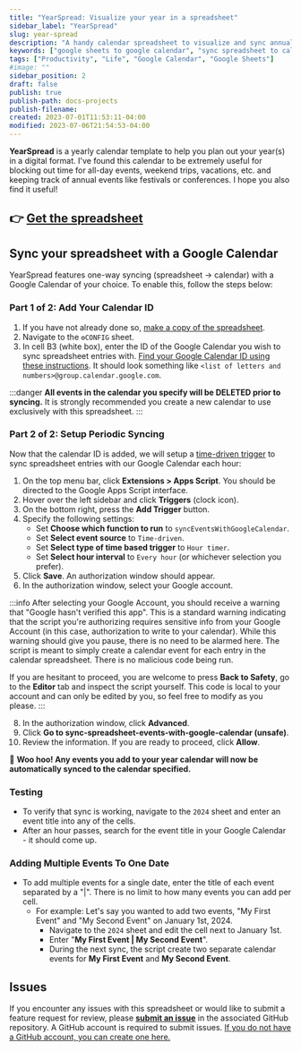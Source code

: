 ```yaml
---
title: "YearSpread: Visualize your year in a spreadsheet"
sidebar_label: "YearSpread" 
slug: year-spread 
description: "A handy calendar spreadsheet to visualize and sync annual events, trips, and more to a specified Google Calendar."
keywords: ["google sheets to google calendar", "sync spreadsheet to calendar", "year view google calendar", "yearly planning spreadsheet", "annual planning spreadsheet", "google sheets calendar sync", "spreadsheet integration with calendar", "google calendar synchronization", "yearly view in google calendar", "planning in spreadsheets"]
tags: ["Productivity", "Life", "Google Calendar", "Google Sheets"]
#image: ""
sidebar_position: 2
draft: false
publish: true
publish-path: docs-projects
publish-filename: 
created: 2023-07-01T11:53:11-04:00
modified: 2023-07-06T21:54:53-04:00
---
```


**YearSpread** is a yearly calendar template to help you plan out your year(s) in a digital format. I've found this calendar to be extremely useful for blocking out time for all-day events, weekend trips, vacations, etc. and keeping track of annual events like festivals or conferences. I hope you also find it useful!

## 👉 [Get the spreadsheet](https://docs.google.com/spreadsheets/d/1UezLLrUs2CTYpgBbuxlh0Mds6k-ykcy1hNU9sLdnbeQ/edit?usp=sharing)

## Sync your spreadsheet with a Google Calendar
YearSpread features one-way syncing (spreadsheet → calendar) with a Google Calendar of your choice. To enable this, follow the steps below:

### Part 1 of 2: Add Your Calendar ID
1. If you have not already done so, [make a copy of the spreadsheet](https://support.google.com/docs/answer/49114?hl=en&co=GENIE.Platform%3DDesktop#zippy=%2Cmake-a-copy-of-a-file).
2. Navigate to the `⚙️CONFIG` sheet.
3. In cell B3 (white box), enter the ID of the Google Calendar you wish to sync spreadsheet entries with. [Find your Google Calendar ID using these instructions](https://it.umn.edu/services-technologies/how-tos/google-calendar-find-your-google#:~:text=Finding%20Your%20Google%20Calendar%20ID&text=Click%20on%20the%20three%20vertical,will%20find%20your%20Calendar%20ID.). It should look something like `<list of letters and numbers>@group.calendar.google.com`.

:::danger
**All events in the calendar you specify will be DELETED prior to syncing.** It is strongly recommended you create a new calendar to use exclusively with this spreadsheet.
:::

### Part 2 of 2: Setup Periodic Syncing
Now that the calendar ID is added, we will setup a [time-driven trigger](https://developers.google.com/apps-script/guides/triggers/installable#time-driven_triggers) to sync spreadsheet entries with our Google Calendar each hour:

1. On the top menu bar, click **Extensions > Apps Script**. You should be directed to the Google Apps Script interface.
2. Hover over the left sidebar and click **Triggers** (clock icon).
3. On the bottom right, press the **Add Trigger** button.
4. Specify the following settings:
    - Set **Choose which function to run** to `syncEventsWithGoogleCalendar`.
    - Set **Select event source** to `Time-driven`.
    - Set **Select type of time based trigger** to `Hour timer`.
    - Set **Select hour interval** to `Every hour` (or whichever selection you prefer).
6. Click **Save**. An authorization window should appear.
7. In the authorization window, select your Google account.

:::info
After selecting your Google Account, you should receive a warning that "Google hasn't verified this app". This is a standard warning indicating that the script you're authorizing requires sensitive info from your Google Account (in this case, authorization to write to your calendar). While this warning should give you pause, there is no need to be alarmed here. The script is meant to simply create a calendar event for each entry in the calendar spreadsheet. There is no malicious code being run.

If you are hesitant to proceed, you are welcome to press **Back to Safety**, go to the **Editor** tab and inspect the script yourself. This code is local to your account and can only be edited by you, so feel free to modify as you please.
:::

8. In the authorization window, click **Advanced**.
9. Click **Go to sync-spreadsheet-events-with-google-calendar (unsafe)**.
10. Review the information. If you are ready to proceed, click **Allow**.

🎉 **Woo hoo! Any events you add to your year calendar will now be automatically synced to the calendar specified.**

### Testing
- To verify that sync is working, navigate to the `2024` sheet and enter an event title into any of the cells.
- After an hour passes, search for the event title in your Google Calendar - it should come up. 

### Adding Multiple Events To One Date
- To add multiple events for a single date, enter the title of each event separated by a "|". There is no limit to how many events you can add per cell.
  - For example: Let's say you wanted to add two events, "My First Event" and "My Second Event" on January 1st, 2024.
    - Navigate to the `2024` sheet and edit the cell next to January 1st.
    - Enter "**My First Event | My Second Event**".
    - During the next sync, the script create two separate calendar events for **My First Event** and **My Second Event**.
   
## Issues
If you encounter any issues with this spreadsheet or would like to submit a feature request for review, please **[submit an issue](https://github.com/quinn-p-mchugh/year-calendar/issues/new/choose)** in the associated GitHub repository. A GitHub account is required to submit issues. [If you do not have a GitHub account, you can create one here.](https://github.com/join)

